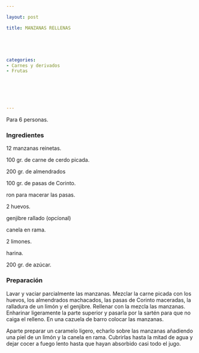 ```yaml
---

layout: post

title: MANZANAS RELLENAS





categories:
- Carnes y derivados
- Frutas






---
```


Para 6 personas.

<h3>Ingredientes</h3>12 manzanas reinetas.

100 gr. de carne de cerdo picada.

200 gr. de almendrados

100 gr. de pasas de Corinto.

ron para macerar las pasas.

2 huevos.

genjibre rallado (opcíonal)

canela en rama.

2 limones.

harina.

200 gr. de azúcar.

<h3>Preparación</h3>Lavar y vaciar parcialmente las manzanas. Mezclar la carne picada con los huevos, los almendrados machacados, las pasas de Corinto maceradas, la ralladura de un limón y el genjibre. Rellenar con la mezcla las manzanas. Enharinar ligeramente la parte superior y pasarla por la sartén para que no caiga el relleno. En una cazuela de barro colocar las manzanas.

Aparte preparar un caramelo ligero, echarlo sobre las manzanas añadiendo una piel de un limón y la canela en rama. Cubrirlas hasta la mitad de agua y dejar cocer a fuego lento hasta que hayan absorbido casi todo el jugo.